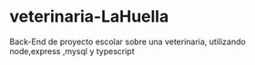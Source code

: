# veterinaria-LaHuella
Back-End de proyecto escolar sobre una veterinaria, utilizando node,express ,mysql y typescript

